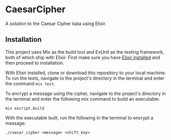 # CaesarCipher
A solution to the Caesar Cipher kata using Elixir. 

## Installation
This project uses Mix as the build tool and ExUnit as the testing framework, both of which ship with Elixir. First make sure you have [Elixir installed](https://elixir-lang.org/install.html) and then proceed to installation. 

With Elixir installed, clone or download this repository to your local machine. To run the tests, navigate to the project's directory in the terminal and enter the command `mix test`. 

To encrypt a message using the cipher, navigate to the project's directory in the terminal and enter the following mix command to build an executable:

`mix escript.build`

With the executable built, run the following in the terminal to encrypt a message:

`./caesar_cipher <message> <shift_key>`

